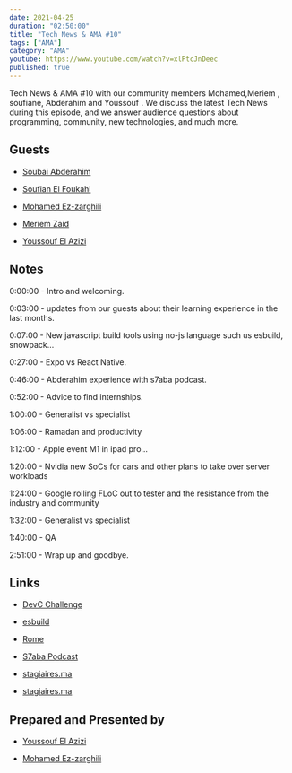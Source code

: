 ```yaml
---
date: 2021-04-25
duration: "02:50:00"
title: "Tech News & AMA #10"
tags: ["AMA"]
category: "AMA"
youtube: https://www.youtube.com/watch?v=xlPtcJnDeec
published: true
---
```


Tech News & AMA #10 with our community members Mohamed,Meriem , soufiane, Abderahim and Youssouf . We discuss the latest Tech News during this episode, and we answer audience questions about programming, community, new technologies, and much more.

## Guests

- [Soubai Abderahim](https://soubai.me)

- [Soufian El Foukahi](https://twitter.com/soufianelf/)

- [Mohamed Ez-zarghili](https://www.facebook.com/mohamed.ezzarghili)

- [Meriem Zaid](https://www.facebook.com/MeriemZaid)

- [Youssouf El Azizi](https://elazizi.com/)

## Notes

0:00:00 - Intro and welcoming.

0:03:00 - updates from our guests about their learning experience in the last months.

0:07:00 - New javascript build tools using no-js language such us esbuild, snowpack...

0:27:00 - Expo vs React Native.

0:46:00 - Abderahim experience with s7aba podcast.

0:52:00 - Advice to find internships.

1:00:00 - Generalist vs specialist

1:06:00 - Ramadan and productivity

1:12:00 - Apple event M1 in ipad pro...

1:20:00 - Nvidia new SoCs for cars and other plans to take over server workloads

1:24:00 - Google rolling FLoC out to tester and the resistance from the industry and community

1:32:00 - Generalist vs specialist

1:40:00 - QA

2:51:00 - Wrap up and goodbye.

## Links

- [DevC Challenge](https://fb.me/F8-Refresh-Hackathon-Re...)

- [esbuild](https://esbuild.github.io/)

- [Rome](https://rome.tools/)

- [S7aba Podcast](https://s7aba.ma/)

- [stagiaires.ma](https://www.stagiaires.ma/)

- [stagiaires.ma](https://www.stagiaires.ma/)

## Prepared and Presented by

- [Youssouf El Azizi](https://elazizi.com/)

- [Mohamed Ez-zarghili](https://www.facebook.com/mohamed.ezzarghili)
